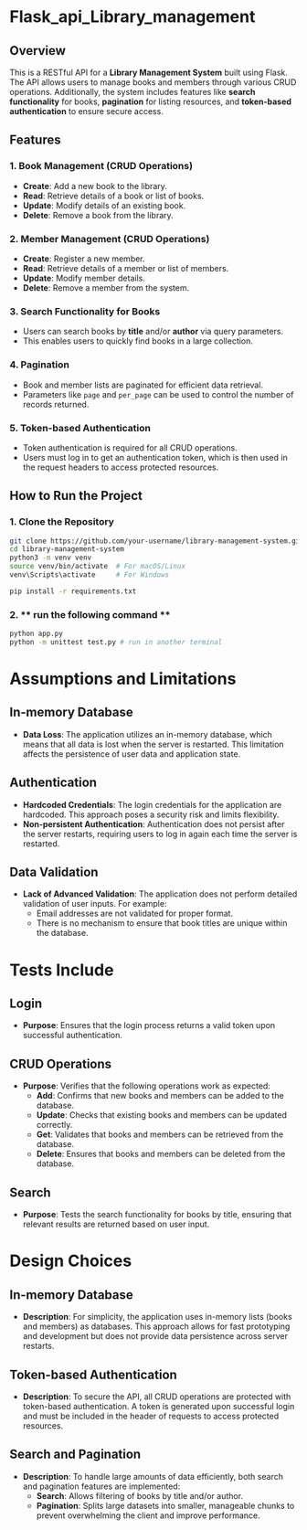 # Flask_api_Library_management



## Overview

This is a RESTful API for a **Library Management System** built using Flask. The API allows users to manage books and members through various CRUD operations. Additionally, the system includes features like **search functionality** for books, **pagination** for listing resources, and **token-based authentication** to ensure secure access.

## Features

### 1. **Book Management (CRUD Operations)**
   - **Create**: Add a new book to the library.
   - **Read**: Retrieve details of a book or list of books.
   - **Update**: Modify details of an existing book.
   - **Delete**: Remove a book from the library.

### 2. **Member Management (CRUD Operations)**
   - **Create**: Register a new member.
   - **Read**: Retrieve details of a member or list of members.
   - **Update**: Modify member details.
   - **Delete**: Remove a member from the system.

### 3. **Search Functionality for Books**
   - Users can search books by **title** and/or **author** via query parameters.
   - This enables users to quickly find books in a large collection.

### 4. **Pagination**
   - Book and member lists are paginated for efficient data retrieval.
   - Parameters like `page` and `per_page` can be used to control the number of records returned.

### 5. **Token-based Authentication**
   - Token authentication is required for all CRUD operations.
   - Users must log in to get an authentication token, which is then used in the request headers to access protected resources.

## How to Run the Project

### 1. **Clone the Repository**

   ```bash
   git clone https://github.com/your-username/library-management-system.git
   cd library-management-system
   python3 -m venv venv
   source venv/bin/activate  # For macOS/Linux
   venv\Scripts\activate     # For Windows

   pip install -r requirements.txt
```
### 2. ** run the following command **

```bash
python app.py
python -m unittest test.py # run in another terminal
```


# Assumptions and Limitations

## In-memory Database
- **Data Loss**: The application utilizes an in-memory database, which means that all data is lost when the server is restarted. This limitation affects the persistence of user data and application state.

## Authentication
- **Hardcoded Credentials**: The login credentials for the application are hardcoded. This approach poses a security risk and limits flexibility.
- **Non-persistent Authentication**: Authentication does not persist after the server restarts, requiring users to log in again each time the server is restarted.

## Data Validation
- **Lack of Advanced Validation**: The application does not perform detailed validation of user inputs. For example:
  - Email addresses are not validated for proper format.
  - There is no mechanism to ensure that book titles are unique within the database.


# Tests Include

## Login
- **Purpose**: Ensures that the login process returns a valid token upon successful authentication.

## CRUD Operations
- **Purpose**: Verifies that the following operations work as expected:
  - **Add**: Confirms that new books and members can be added to the database.
  - **Update**: Checks that existing books and members can be updated correctly.
  - **Get**: Validates that books and members can be retrieved from the database.
  - **Delete**: Ensures that books and members can be deleted from the database.

## Search
- **Purpose**: Tests the search functionality for books by title, ensuring that relevant results are returned based on user input.


# Design Choices

## In-memory Database
- **Description**: For simplicity, the application uses in-memory lists (books and members) as databases. This approach allows for fast prototyping and development but does not provide data persistence across server restarts.

## Token-based Authentication
- **Description**: To secure the API, all CRUD operations are protected with token-based authentication. A token is generated upon successful login and must be included in the header of requests to access protected resources.

## Search and Pagination
- **Description**: To handle large amounts of data efficiently, both search and pagination features are implemented:
  - **Search**: Allows filtering of books by title and/or author.
  - **Pagination**: Splits large datasets into smaller, manageable chunks to prevent overwhelming the client and improve performance.

